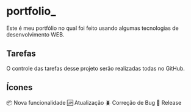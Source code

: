 # portfolio_ 
Este é meu portfólio no qual foi feito usando algumas tecnologias de desenvolvimento WEB.

## Tarefas 

O controle das tarefas desse projeto serão realizadas todas no GitHub. 

## Ícones 

:package: Nova funcionalidade
:up: Atualização 
:beetle: Correção de Bug 
:checkered_flag: Release